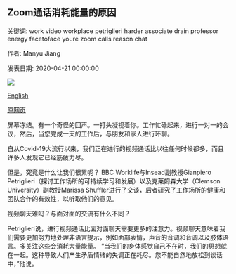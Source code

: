 ## Zoom通话消耗能量的原因

关键词: work video workplace petriglieri harder associate drain professor energy facetoface youre zoom calls reason chat

作者: Manyu Jiang

发表日期: 2020-04-21 00:00:00

![](https://ichef.bbci.co.uk/wwfeatures/live/624_351/images/live/p0/8b/3h/p08b3h47.jpg)

[English](The%20reason%20Zoom%20calls%20drain%20your%20energy.md)

[原网页](https://www.bbc.com/worklife/article/20200421-why-zoom-video-chats-are-so-exhausting)

屏幕冻结。有一个奇怪的回声。一打头凝视着你。工作忙碌起来，进行一对一的会议，然后，当您完成一天的工作后，与朋友和家人进行环聊。

自从Covid-19大流行以来，我们正在进行的视频通话比以往任何时候都多，而且许多人发现它已经筋疲力尽。

但是，究竟是什么让我们很累呢？ BBC Worklife与Insead副教授Gianpiero Petriglieri（探讨工作场所的可持续学习和发展）以及克莱姆森大学（Clemson University）副教授Marissa Shuffler进行了交谈，后者研究了工作场所的健康和团队合作的有效性，以听取他们的意见。

视频聊天难吗？与面对面的交流有什么不同？

Petriglieri说，进行视频通话比面对面聊天需要更多的注意力。视频聊天意味着我们需要更加努力地处理非语言提示，例如面部表情，声音的音调和音调以及肢体语言。多关注这些会消耗大量能量。 “当我们的身体感觉自己不在时，我们的思想就在一起。这种导致人们产生矛盾情绪的失调正在耗尽。您不能自然地放松到谈话中，”他说。